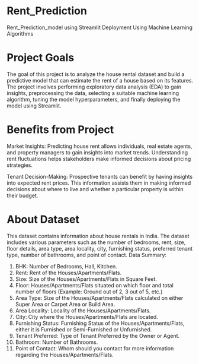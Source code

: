 # Rent_Prediction
Rent_Prediction_model using Streamlit Deployment Using Machine Learning Algorithms

# Project Goals
The goal of this project is to analyze the house rental dataset and build a predictive model that can estimate the rent of a house based on its features. The project involves performing exploratory data analysis (EDA) to gain insights, preprocessing the data, selecting a suitable machine learning algorithm, tuning the model hyperparameters, and finally deploying the model using Streamlit.

# Benefits from Project
Market Insights:
Predicting house rent allows individuals, real estate agents, and property managers to gain insights into market trends. Understanding rent fluctuations helps stakeholders make informed decisions about pricing strategies.

Tenant Decision-Making:
Prospective tenants can benefit by having insights into expected rent prices. This information assists them in making informed decisions about where to live and whether a particular property is within their budget.

# About Dataset
This dataset contains information about house rentals in India. The dataset includes various parameters such as the number of bedrooms, rent, size, floor details, area type, area locality, city, furnishing status, preferred tenant type, number of bathrooms, and point of contact. 
 Data Summary:
1) BHK: Number of Bedrooms, Hall, Kitchen.
2) Rent: Rent of the Houses/Apartments/Flats.
3) Size: Size of the Houses/Apartments/Flats in Square Feet.
4) Floor: Houses/Apartments/Flats situated on which floor and total number of floors (Example: Ground out of 2, 3 out of 5, etc.)
5) Area Type: Size of the Houses/Apartments/Flats calculated on either Super Area or Carpet Area or Build Area.
6) Area Locality: Locality of the Houses/Apartments/Flats.
7) City: City where the Houses/Apartments/Flats are located.
8) Furnishing Status: Furnishing Status of the Houses/Apartments/Flats, either it is Furnished or Semi-Furnished or Unfurnished.
9) Tenant Preferred: Type of Tenant Preferred by the Owner or Agent.
10) Bathroom: Number of Bathrooms.
11) Point of Contact: Whom should you contact for more information regarding the Houses/Apartments/Flats.
